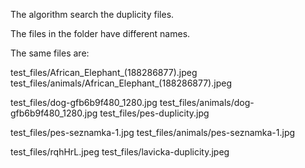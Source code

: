 The algorithm search the duplicity files.

The files in the folder have different names.

The same files are:

test_files/African_Elephant_(188286877).jpeg
    test_files/animals/African_Elephant_(188286877).jpeg

test_files/dog-gfb6b9f480_1280.jpg
test_files/animals/dog-gfb6b9f480_1280.jpg
test_files/pes-duplicity.jpg

test_files/pes-seznamka-1.jpg
test_files/animals/pes-seznamka-1.jpg

test_files/rqhHrL.jpeg
test_files/lavicka-duplicity.jpeg